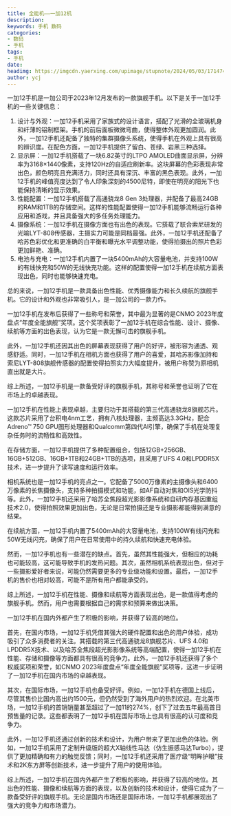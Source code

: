 ```yaml
---
title: 全能机——一加12机
description: 
keywords: 手机 数码
categories: 
- 数码
- 手机
tags:
- 手机
date: 
headimg: https://imgcdn.yaerxing.com/upimage/stupnote/2024/05/03/1714746320_18475581_9667.jpg
author: ycj
---
```

一加12手机是一加公司于2023年12月发布的一款旗舰手机。以下是关于一加12手机的一些关键信息：

1. 设计与外观：一加12手机采用了家族式的设计语言，搭配了光滑的全玻璃机身和纤薄的铝制框架。手机的前后面板微微弯曲，使得整体外观更加圆润。此外，一加12手机还配备了独特的集群摄像头系统，使得手机在外观上具有很高的辨识度。在配色方面，一加12手机提供了留白、苍绿、岩黑三种选择。
2. 显示屏：一加12手机搭载了一块6.82英寸的LTPO AMOLED曲面显示屏，分辨率为3168×1440像素，支持120Hz的自适应刷新率。这块屏幕的色彩表现非常出色，颜色明亮且充满活力，同时还具有深沉、丰富的黑色表现。此外，一加12手机的峰值亮度达到了令人印象深刻的4500尼特，即使在明亮的阳光下也能保持清晰的显示效果。
3. 性能配置：一加12手机搭载了高通骁龙8 Gen 3处理器，并配备了最高24GB的RAM和1TB的存储空间。这样的性能配置使得一加12手机能够流畅运行各种应用和游戏，并且具备强大的多任务处理能力。
4. 摄像系统：一加12手机在摄像方面也有出色的表现。它搭载了联合索尼研发的光喻LYT-808传感器，主摄实力可能是同档最强。此外，一加12手机还配备了哈苏色彩优化和更准确的白平衡和曝光水平调整功能，使得拍摄出的照片色彩更加鲜艳、准确。
5. 电池与充电：一加12手机内置了一块5400mAh的大容量电池，并支持100W的有线快充和50W的无线快充功能。这样的配置使得一加12手机在续航方面表现出色，同时也能够快速充电。

总的来说，一加12手机是一款具备出色性能、优秀摄像能力和长久续航的旗舰手机。它的设计和外观也非常吸引人，是一加公司的一款力作。

一加12手机在发布后获得了一些称号和荣誉，其中最为显著的是CNMO 2023年度盘点“年度全能旗舰”奖项。这个奖项表彰了一加12手机在综合性能、设计、摄像、续航等方面的出色表现，认为它是一款无懈可击的旗舰手机。

此外，一加12手机还因其出色的屏幕表现获得了用户的好评，被形容为通透、观感舒适。同时，一加12手机在相机方面也获得了用户的喜爱，其哈苏影像加持和索尼LYT-808旗舰传感器的配置使得拍照实力大幅度提升，被用户称赞为原相机直出就是大片。

综上所述，一加12手机是一款备受好评的旗舰手机，其称号和荣誉也证明了它在市场上的卓越表现。

一加12手机在性能上表现卓越，主要归功于其搭载的第三代高通骁龙8旗舰芯片。这款芯片采用了台积电4nm工艺，拥有八核处理器，主频高达3.3GHz，配合Adreno™ 750 GPU图形处理器和Qualcomm第四代AI引擎，确保了手机在处理复杂任务时的流畅性和高效性。

在存储方面，一加12手机提供了多种配置组合，包括12GB+256GB、16GB+512GB、16GB+1TB和24GB+1TB的选项，且采用了UFS 4.0和LPDDR5X技术，进一步提升了读写速度和运行效率。

相机系统也是一加12手机的亮点之一。它配备了5000万像素的主摄像头和6400万像素的长焦摄像头，支持多种拍摄模式和功能，如AF自动对焦和OIS光学防抖等。此外，一加12手机还采用了哈苏全焦段超光影影像系统和自研内存基因重组技术2.0，使得拍照效果更加出色，无论是日常拍摄还是专业摄影都能得到满意的结果。

在续航方面，一加12手机内置了5400mAh的大容量电池，支持100W有线闪充和50W无线闪充，确保了用户在日常使用中的持久续航和快速充电体验。

然而，一加12手机也有一些潜在的缺点。首先，虽然其性能强大，但相应的功耗也可能较高，这可能导致手机的发热问题。其次，虽然相机系统表现出色，但对于一些摄影爱好者来说，可能仍然需要更多的专业级功能和设置。最后，一加12手机的售价也相对较高，可能不是所有用户都能承受的。

综上所述，一加12手机在性能、摄像和续航等方面表现出色，是一款值得考虑的旗舰手机。然而，用户也需要根据自己的需求和预算来做出决策。

一加12手机在国内外都产生了积极的影响，并获得了较高的地位。

首先，在国内市场，一加12手机凭借其强大的硬件配置和出色的用户体验，成功吸引了众多消费者的关注。其搭载的第三代高通骁龙8旗舰芯片、UFS 4.0和LPDDR5X技术、以及哈苏全焦段超光影影像系统等高端配置，使得一加12手机在性能、存储和摄像等方面都具有很高的竞争力。此外，一加12手机还获得了多个权威奖项和荣誉，如CNMO 2023年度盘点“年度全能旗舰”奖项等，这进一步证明了一加12手机在国内市场的卓越表现。

其次，在国际市场，一加12手机也备受好评。例如，一加12手机在德国上线后，尽管其售价比国内高出约1500元，但仍然受到了海外用户的热烈欢迎。在北美市场，一加12手机的首销销量甚至超过了一加11的274%，创下了过去五年最高首日预售量的记录。这些都表明了一加12手机在国际市场上也具有很高的认可度和竞争力。

此外，一加12手机还通过创新的技术和设计，为用户带来了更加出色的体验。例如，一加12手机采用了定制升级版的超大X轴线性马达（仿生振感马达Turbo），提供了更加精确和有力的触觉反馈；同时，一加12手机还采用了医疗级“明眸护眼”技术和2K东方屏等创新技术，进一步提升了用户的使用体验。

综上所述，一加12手机在国内外都产生了积极的影响，并获得了较高的地位。其出色的性能、摄像和续航等方面的表现，以及创新的技术和设计，使得它成为了一款备受好评的旗舰手机。无论是国内市场还是国际市场，一加12手机都展现出了强大的竞争力和市场潜力。

